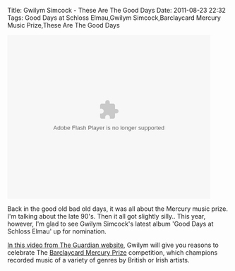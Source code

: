 Title: Gwilym Simcock - These Are The Good Days
Date: 2011-08-23 22:32
Tags: Good Days at Schloss Elmau,Gwilym Simcock,Barclaycard Mercury Music Prize,These Are The Good Days

<object height="370" width="460"> <param name="movie"
value="http://www.guardian.co.uk/video/embed"></param><param
name="allowFullScreen" value="true"></param><param
name="allowscriptaccess" value="always"></param><param
name="flashvars"
value="endpoint=http://www.guardian.co.uk/music/video/2011/aug/18/gwilym-simcock-these-good-days-video/json"></param><embed
src="http://www.guardian.co.uk/video/embed"
type="application/x-shockwave-flash" allowscriptaccess="always"
allowfullscreen="true" width="460" height="370"
flashvars="endpoint=http://www.guardian.co.uk/music/video/2011/aug/18/gwilym-simcock-these-good-days-video/json"></embed>
</object>

Back in the good old bad old days, it was all about the Mercury music
prize. I'm talking about the late 90's. Then it all got slightly
silly.. This year, however, I'm glad to see Gwilym Simcock's latest
album 'Good Days at Schloss Elmau' up for nomination.


[In this video from The Guardian website](http://www.guardian.co.uk/music/video/2011/aug/18/gwilym-simcock-these-good-days-video),
Gwilym will give you reasons to celebrate The
[Barclaycard Mercury Prize](http://www.mercuryprize.com/) competition,
which champions recorded music of a variety of genres by British or
Irish artists.
